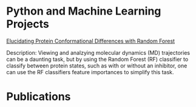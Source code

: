 # Python and Machine Learning Projects

[Elucidating Protein Conformational Differences with Random Forest](https://hendejac.github.io/Protein-Conformations/)

Description: Viewing and analzying molecular dynamics (MD) trajectories can be a daunting task, but by using the Random Forest (RF) classifier to classify between protein states, such as with or without an inhibitor, one can use the RF classifiers feature importances to simplify this task. 

# Publications

